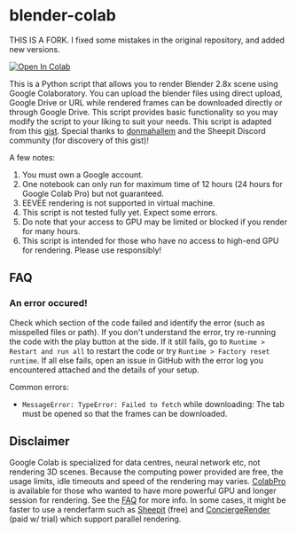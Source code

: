 # blender-colab

THIS IS A FORK. I fixed some mistakes in the original repository, and added new versions.

<a href="https://colab.research.google.com/github/AstroNaut244/blender-colab/blob/master/Blender-Rendering.ipynb" target="_parent"><img src="https://colab.research.google.com/assets/colab-badge.svg" alt="Open In Colab"/></a>

This is a Python script that allows you to render Blender 2.8x scene using Google Colaboratory.
You can upload the blender files using direct upload, Google Drive or URL while rendered frames can be downloaded directly or through Google Drive.
This script provides basic functionality so you may modify the script to your liking to suit your needs.
This script is adapted from this [gist](https://gist.github.com/donmahallem/a05100077ec1327268f28f0b2bd8da60). Special thanks to [donmahallem](https://github.com/donmahallem) and the Sheepit Discord community (for discovery of this gist)!

A few notes:
1. You must own a Google account.
2. One notebook can only run for maximum time of 12 hours (24 hours for Google Colab Pro) but not guaranteed.
3. EEVEE rendering is not supported in virtual machine.
4. This script is not tested fully yet. Expect some errors.
5. Do note that your access to GPU may be limited or blocked if you render for many hours.
6. This script is intended for those who have no access to high-end GPU for rendering. Please use responsibly!

## FAQ
### An error occured!
Check which section of the code failed and identify the error (such as misspelled files or path). If you don't understand the error, try re-running the code with the play button at the side. If it still fails, go to `Runtime > Restart and run all` to restart the code or try `Runtime > Factory reset runtime`. If all else fails, open an issue in GitHub with the error log you encountered attached and the details of your setup.

Common errors:
* `MessageError: TypeError: Failed to fetch` while downloading: The tab must be opened so that the frames can be downloaded.

## Disclaimer
Google Colab is specialized for data centres, neural network etc, not rendering 3D scenes. Because the computing power provided are free, the usage limits, idle timeouts and speed of the rendering may varies. [ColabPro](https://colab.research.google.com/signup) is available for those who wanted to have more powerful GPU and longer session for rendering. See the [FAQ](https://research.google.com/colaboratory/faq.html) for more info. In some cases, it might be faster to use a renderfarm such as [Sheepit](https://www.sheepit-renderfarm.com/) (free) and [ConciergeRender](https://www.conciergerender.com/) (paid w/ trial) which support parallel rendering.
